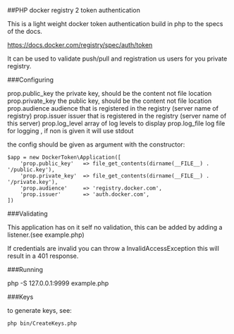 ##PHP docker registry 2 token authentication

This is a light weight docker token authentication build in php to the specs of the docs.

https://docs.docker.com/registry/spec/auth/token

It can be used to validate push/pull and registration us users for you private registry.

###Configuring

prop.public_key     the private key, should be the content not file location
prop.private_key    the public key, should be the content not file location
prop.audience       audience that is registered in the registry (server name of registry)
prop.issuer         issuer that is registered in the registry (server name of this server)
prop.log_level      array of log levels to display
prop.log_file       log file for logging , if non is given it will use stdout

the config should be given as argument with the constructor:

```
$app = new DockerToken\Application([
    'prop.public_key'   => file_get_contents(dirname(__FILE__) . '/public.key'),
    'prop.private_key'  => file_get_contents(dirname(__FILE__) . '/private.key'),
    'prop.audience'     => 'registry.docker.com',
    'prop.issuer'       => 'auth.docker.com',
])
```

###Validating

This application has on it self no validation, this can be added by adding a listener.(see example.php)

If credentials are invalid you can throw a InvalidAccessException this will result in a 401 response.

###Running

php -S 127.0.0.1:9999 example.php

###Keys

to generate keys, see:

```
php bin/CreateKeys.php 
```
